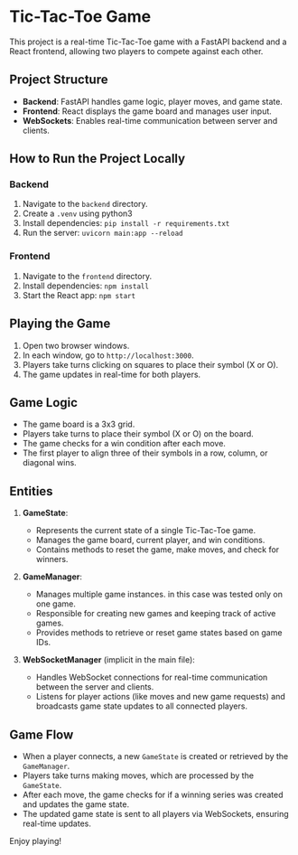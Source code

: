 # Tic-Tac-Toe Game

This project is a real-time Tic-Tac-Toe game with a FastAPI backend and a React frontend, allowing two players to compete against each other.

## Project Structure

- **Backend**: FastAPI handles game logic, player moves, and game state.
- **Frontend**: React displays the game board and manages user input.
- **WebSockets**: Enables real-time communication between server and clients.

## How to Run the Project Locally

### Backend

1. Navigate to the `backend` directory.
2. Create a `.venv` using python3
3. Install dependencies: `pip install -r requirements.txt`
4. Run the server: `uvicorn main:app --reload`

### Frontend

1. Navigate to the `frontend` directory.
2. Install dependencies: `npm install`
3. Start the React app: `npm start`

## Playing the Game

1. Open two browser windows.
2. In each window, go to `http://localhost:3000`.
3. Players take turns clicking on squares to place their symbol (X or O).
4. The game updates in real-time for both players.

## Game Logic

- The game board is a 3x3 grid.
- Players take turns to place their symbol (X or O) on the board.
- The game checks for a win condition after each move.
- The first player to align three of their symbols in a row, column, or diagonal wins.

## Entities

1. **GameState**:
   - Represents the current state of a single Tic-Tac-Toe game.
   - Manages the game board, current player, and win conditions.
   - Contains methods to reset the game, make moves, and check for winners.

2. **GameManager**:
   - Manages multiple game instances. in this case was tested only on one game.
   - Responsible for creating new games and keeping track of active games.
   - Provides methods to retrieve or reset game states based on game IDs.

3. **WebSocketManager** (implicit in the main file):
   - Handles WebSocket connections for real-time communication between the server and clients.
   - Listens for player actions (like moves and new game requests) and broadcasts game state updates to all connected players.

## Game Flow

- When a player connects, a new `GameState` is created or retrieved by the `GameManager`.
- Players take turns making moves, which are processed by the `GameState`.
- After each move, the game checks for if a winning series was created and updates the game state.
- The updated game state is sent to all players via WebSockets, ensuring real-time updates.


Enjoy playing!